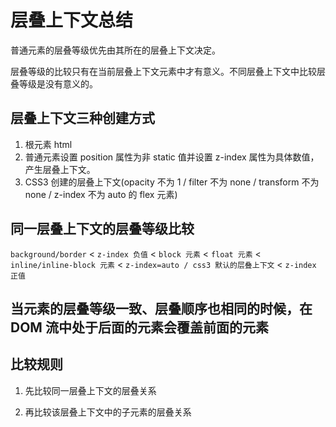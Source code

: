 # 层叠上下文总结

普通元素的层叠等级优先由其所在的层叠上下文决定。

层叠等级的比较只有在当前层叠上下文元素中才有意义。不同层叠上下文中比较层叠等级是没有意义的。

## 层叠上下文三种创建方式

1. 根元素 html
2. 普通元素设置 position 属性为非 static 值并设置 z-index 属性为具体数值，产生层叠上下文。
3. CSS3 创建的层叠上下文(opacity 不为 1 / filter 不为 none / transform 不为 none / z-index 不为 auto 的 flex 元素)

## 同一层叠上下文的层叠等级比较

`background/border` < `z-index 负值` < `block 元素` < `float 元素`
< `inline/inline-block 元素` < `z-index=auto / css3 默认的层叠上下文` < `z-index 正值`

## 当元素的层叠等级一致、层叠顺序也相同的时候，在 DOM 流中处于后面的元素会覆盖前面的元素

## 比较规则

1. 先比较同一层叠上下文的层叠关系

2. 再比较该层叠上下文中的子元素的层叠关系
